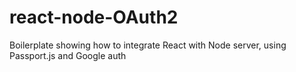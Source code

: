 # react-node-OAuth2
Boilerplate showing how to integrate React with Node server, using Passport.js and Google auth
